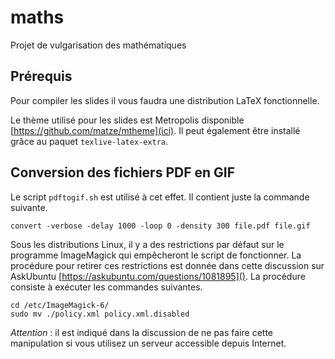 # maths
Projet de vulgarisation des mathématiques

## Prérequis
Pour compiler les slides il vous faudra une distribution LaTeX fonctionnelle.

Le thème utilisé pour les slides est Metropolis disponible
[https://github.com/matze/mtheme](ici). Il peut également être installé grâce
au paquet `texlive-latex-extra`.

## Conversion des fichiers PDF en GIF
Le script `pdftogif.sh` est utilisé à cet effet. Il contient juste la commande
suivante.

```
convert -verbose -delay 1000 -loop 0 -density 300 file.pdf file.gif
```

Sous les distributions Linux, il y a des restrictions par défaut sur le programme
ImageMagick qui empêcheront le script de fonctionner. La procédure pour retirer
ces restrictions est donnée dans cette discussion sur AskUbuntu
[https://askubuntu.com/questions/1081895](). La procédure consiste à exécuter
les commandes suivantes.

```
cd /etc/ImageMagick-6/
sudo mv ./policy.xml policy.xml.disabled
```

*Attention* : il est indiqué dans la discussion de ne pas faire cette
manipulation si vous utilisez un serveur accessible depuis Internet.
